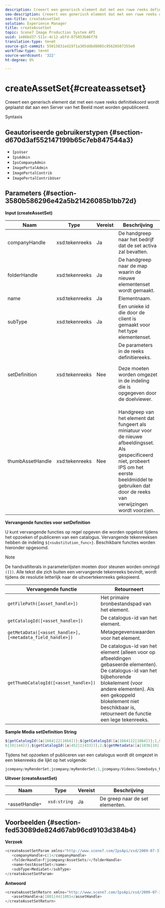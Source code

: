 ```yaml
---
description: Creeert een generisch element dat met een ruwe reeks definitiekoord wordt geplaatst dat aan een Server van het Beeld moet worden gepubliceerd.
seo-description: Creeert een generisch element dat met een ruwe reeks definitiekoord wordt geplaatst dat aan een Server van het Beeld moet worden gepubliceerd.
seo-title: createAssetSet
solution: Experience Manager
title: createAssetSet
topic: Scene7 Image Production System API
uuid: 1e86bd37-511c-4c12-abfd-075053b86f78
translation-type: tm+mt
source-git-commit: 55015831ed1971a305ddbd8085c95626507355e0
workflow-type: tm+mt
source-wordcount: '322'
ht-degree: 0%

---
```



# createAssetSet{#createassetset}

Creeert een generisch element dat met een ruwe reeks definitiekoord wordt geplaatst dat aan een Server van het Beeld moet worden gepubliceerd.

Syntaxis

## Geautoriseerde gebruikerstypen {#section-d670d3af552147199b65c7eb847544a3}

* `IpsUser`
* `IpsAdmin`
* `IpsCompanyAdmin`
* `ImagePortalAdmin`
* `ImagePortalContrib`
* `ImagePortalContribUser`

## Parameters {#section-3580b586296e42a5b21426085b1bb72d}

**Input (createAssetSet)**

<table id="table_2C70C33A127242FC828FCD8EC852E1EC"> 
 <thead> 
  <tr> 
   <th colname="col1" class="entry"> Naam </th> 
   <th colname="col2" class="entry"> Type </th> 
   <th colname="col3" class="entry"> Vereist </th> 
   <th colname="col4" class="entry"> Beschrijving </th> 
  </tr> 
 </thead>
 <tbody> 
  <tr> 
   <td colname="col1"> <span class="codeph"> <span class="varname"> companyHandle </span> </span> </td> 
   <td colname="col2"> <span class="codeph"> xsd:tekenreeks </span> </td> 
   <td colname="col3"> Ja </td> 
   <td colname="col4"> De handgreep naar het bedrijf dat de set activa zal bevatten. </td> 
  </tr> 
  <tr> 
   <td colname="col1"> <span class="codeph"> <span class="varname"> folderHandle </span> </span> </td> 
   <td colname="col2"> <span class="codeph"> xsd:tekenreeks </span> </td> 
   <td colname="col3"> Ja </td> 
   <td colname="col4"> De handgreep naar de map waarin de nieuwe elementenset wordt gemaakt. </td> 
  </tr> 
  <tr> 
   <td colname="col1"> <span class="codeph"> <span class="varname"> name </span> </span> </td> 
   <td colname="col2"> <span class="codeph"> xsd:tekenreeks </span> </td> 
   <td colname="col3"> Ja </td> 
   <td colname="col4"> Elementnaam. </td> 
  </tr> 
  <tr> 
   <td colname="col1"> <span class="codeph"> <span class="varname"> subType </span> </span> </td> 
   <td colname="col2"> <span class="codeph"> xsd:tekenreeks </span> </td> 
   <td colname="col3"> Ja </td> 
   <td colname="col4"> Een unieke id die door de client is gemaakt voor het type elementenset. </td> 
  </tr> 
  <tr> 
   <td colname="col1"> <span class="codeph"> <span class="varname"> setDefinition </span> </span> </td> 
   <td colname="col2"> <span class="codeph"> xsd:tekenreeks </span> </td> 
   <td colname="col3"> Nee </td> 
   <td colname="col4"> De parameters in de reeks definitiereeks. <p>Deze moeten worden omgezet in de indeling die is opgegeven door de doelviewer. </p> </td> 
  </tr> 
  <tr> 
   <td colname="col1"> <span class="codeph"> <span class="varname"> thumbAssetHandle </span> </span> </td> 
   <td colname="col2"> <span class="codeph"> xsd:tekenreeks </span> </td> 
   <td colname="col3"> Nee </td> 
   <td colname="col4"> Handgreep van het element dat fungeert als miniatuur voor de nieuwe afbeeldingsset. Als gespecificeerd niet, probeert IPS om het eerste beeldmiddel te gebruiken dat door de reeks van verwijzingen wordt voorzien. </td> 
  </tr> 
 </tbody> 
</table>

**Vervangende functies voor setDefinition**

U kunt vervangende functies op regel opgeven die worden opgelost tijdens het opzoeken of publiceren van een catalogus. Vervangende tekenreeksen hebben de indeling `${<substitution_func>}`. Beschikbare functies worden hieronder opgesomd.

>[!NOTE]
>
>De handvatliterals in parameterlijsten moeten door steunen worden omringd `([])`. Alle tekst die zich buiten een vervangende tekenreeks bevindt, wordt tijdens de resolutie letterlijk naar de uitvoertekenreeks gekopieerd.

| **Vervangende functie** | **Retourneert** |
|---|---|
| `getFilePath([asset_handle>])` | Het primaire bronbestandspad van het element. |
| `getCatalogId([<asset_handle>])` | De catalogus-id van het element. |
| `getMetaData([<asset_handle>], [<metadata_field_handle>])` | Metagegevenswaarden voor het element. |
| `getThumbCatalogId([<asset_handle>])` | De catalogus-id van het element (alleen voor op afbeeldingen gebaseerde elementen). De catalogus-id van het bijbehorende blokelement (voor andere elementen). Als een gekoppeld blokelement niet beschikbaar is, retourneert de functie een lege tekenreeks. |

**Sample Media setDefinition String**

```java
${getCatalogId([a|1664|22|1664])};${getCatalogId([a|1664|22|1664])};1,${getFilePath([a|103 
6|19|144])};${getCatalogId([a|452|1|433])};2;${getMetadata([a|1036|19|144], [m|1|ASSET|SharedDateField])} 
```

Tijdens het opzoeken of publiceren van een catalogus wordt dit omgezet in een tekenreeks die lijkt op het volgende:

```java
jcompany/myRenderSet;jcompany/myRenderSet;1,jcompany/Videos/Somebodys_N08275_flv.flv;jcomp any/myimg-1;2;20090703 10:05:53
```

**Uitvoer (createAssetSet)**

| Naam | Type | Vereist | Beschrijving |
|---|---|---|---|
| ` *`assetHandle`*` | `xsd:string` | Ja | De greep naar de set elementen. |

## Voorbeelden {#section-fed53089de824d67ab96cd9103d384b4}

**Verzoek**

```java
<createAssetSetParam xmlns="http://www.scene7.com/IpsApi/xsd/2009-07-31"> 
   <companyHandle>c|1</companyHandle> 
   <folderHandle>f|jcompany/AssetSets/</folderHandle> 
   <name>testAssetSet</name> 
   <subType>MediaSet</subType> 
</createAssetSetParam>
```

**Antwoord**

```java
<createAssetSetReturn xmlns="http://www.scene7.com/IpsApi/xsd/2009-07-31"> 
   <assetHandle>a|1801|44|1801</assetHandle> 
</createAssetSetReturn>
```


